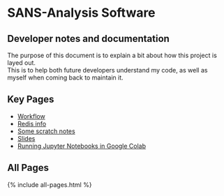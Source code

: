 # SANS-Analysis Software

## Developer notes and documentation

The purpose of this document is to explain a bit about how this project is layed out.  
This is to help both future developers understand my code, as well as myself when coming back to maintain it.

## Key Pages

- [Workflow](workflow.md)
- [Redis info](redis.md)
- [Some scratch notes](scratch.md)
- [Slides](slides.md)
- [Running Jupyter Notebooks in Google Colab](running-in-google-colab.md)

## All Pages

{% include all-pages.html %}